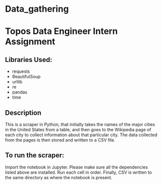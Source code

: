 # Data_gathering

# Topos Data Engineer Intern Assignment 

## Libraries Used: 
- requests
- BeautifulSoup
- urllib
- re
- pandas
- time

## Description
This is a scraper in Python, that initially takes the names of the major cities in the United States from a table, and then goes to the Wikipedia page of each city to collect information about that particular city. The data collected from the pages is then stored and written to a CSV file. 

## To run the scraper:
Import the notebook in Jupyter. Please make sure all the dependencies listed above are installed. Run each cell in order. Finally, CSV is written to the same directory as where the notebook is present. 
